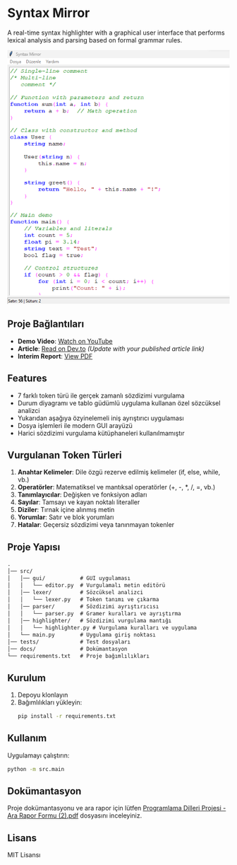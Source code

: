 # Syntax Mirror

A real-time syntax highlighter with a graphical user interface that performs lexical analysis and parsing based on formal grammar rules.

![Syntax Mirror Program Window](docs/image.png)

## Proje Bağlantıları

- **Demo Video**: [Watch on YouTube](https://youtu.be/F7M2v4AzyqU)
- **Article**: [Read on Dev.to](https://dev.to/imane9607/sifirdan-gercek-zamanli-sozdizimi-vurgulayicisi-python-ile-gramer-tabanli-kod-editoru-gelistirme-a2i) *(Update with your published article link)*
- **Interim Report**: [View PDF](docs/Programming%20Languages%20Project%20-%20Interim%20Report%20Form%20(2).pdf)

## Features

- 7 farklı token türü ile gerçek zamanlı sözdizimi vurgulama
- Durum diyagramı ve tablo güdümlü uygulama kullanan özel sözcüksel analizci
- Yukarıdan aşağıya özyinelemeli iniş ayrıştırıcı uygulaması
- Dosya işlemleri ile modern GUI arayüzü
- Harici sözdizimi vurgulama kütüphaneleri kullanılmamıştır

## Vurgulanan Token Türleri

1. **Anahtar Kelimeler**: Dile özgü rezerve edilmiş kelimeler (if, else, while, vb.)
2. **Operatörler**: Matematiksel ve mantıksal operatörler (+, -, *, /, =, vb.)
3. **Tanımlayıcılar**: Değişken ve fonksiyon adları
4. **Sayılar**: Tamsayı ve kayan noktalı literaller
5. **Diziler**: Tırnak içine alınmış metin
6. **Yorumlar**: Satır ve blok yorumları
7. **Hatalar**: Geçersiz sözdizimi veya tanınmayan tokenler

## Proje Yapısı

```
.
│── src/
│   │── gui/           # GUI uygulaması
│   │   └── editor.py  # Vurgulamalı metin editörü
│   │── lexer/         # Sözcüksel analizci 
│   │   └── lexer.py   # Token tanımı ve çıkarma
│   │── parser/        # Sözdizimi ayrıştırıcısı
│   │   └── parser.py  # Gramer kuralları ve ayrıştırma
│   │── highlighter/   # Sözdizimi vurgulama mantığı
│   │   └── highlighter.py # Vurgulama kuralları ve uygulama
│   └── main.py        # Uygulama giriş noktası
│── tests/             # Test dosyaları
│── docs/              # Dokümantasyon
└── requirements.txt   # Proje bağımlılıkları
```

## Kurulum

1. Depoyu klonlayın
2. Bağımlılıkları yükleyin:
   ```bash
   pip install -r requirements.txt
   ```

## Kullanım

Uygulamayı çalıştırın:
```bash
python -m src.main
```

## Dokümantasyon

Proje dokümantasyonu ve ara rapor için lütfen [Programlama Dilleri Projesi - Ara Rapor Formu (2).pdf](docs/Programlama%20Dilleri%20Projesi%20-%20Ara%20Rapor%20Formu%20(2).pdf) dosyasını inceleyiniz.

## Lisans

MIT Lisansı 
